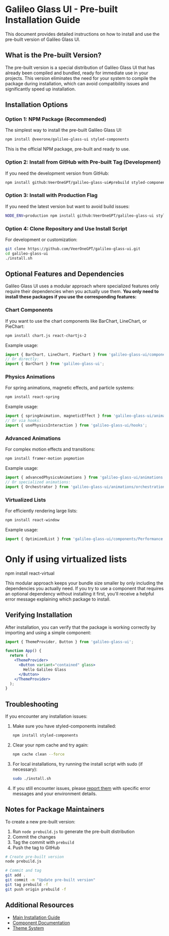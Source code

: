 # Galileo Glass UI - Pre-built Installation Guide

This document provides detailed instructions on how to install and use the pre-built version of Galileo Glass UI.

## What is the Pre-built Version?

The pre-built version is a special distribution of Galileo Glass UI that has already been compiled and bundled, ready for immediate use in your projects. This version eliminates the need for your system to compile the package during installation, which can avoid compatibility issues and significantly speed up installation.

## Installation Options

### Option 1: NPM Package (Recommended)

The simplest way to install the pre-built Galileo Glass UI:

```bash
npm install @veerone/galileo-glass-ui styled-components
```

This is the official NPM package, pre-built and ready to use.

### Option 2: Install from GitHub with Pre-built Tag (Development)

If you need the development version from GitHub:

```bash
npm install github:VeerOneGPT/galileo-glass-ui#prebuild styled-components
```

### Option 3: Install with Production Flag

If you need the latest version but want to avoid build issues:

```bash
NODE_ENV=production npm install github:VeerOneGPT/galileo-glass-ui styled-components
```

### Option 4: Clone Repository and Use Install Script

For development or customization:

```bash
git clone https://github.com/VeerOneGPT/galileo-glass-ui.git
cd galileo-glass-ui
./install.sh
```

## Optional Features and Dependencies

Galileo Glass UI uses a modular approach where specialized features only require their dependencies when you actually use them. **You only need to install these packages if you use the corresponding features:**

### Chart Components

If you want to use the chart components like BarChart, LineChart, or PieChart:

```bash
npm install chart.js react-chartjs-2
```

Example usage:
```jsx
import { BarChart, LineChart, PieChart } from 'galileo-glass-ui/components/Charts';
// Or directly:
import { BarChart } from 'galileo-glass-ui';
```

### Physics Animations

For spring animations, magnetic effects, and particle systems:

```bash
npm install react-spring
```

Example usage:
```jsx
import { springAnimation, magneticEffect } from 'galileo-glass-ui/animations/physics';
// Or via hooks:
import { usePhysicsInteraction } from 'galileo-glass-ui/hooks';
```

### Advanced Animations

For complex motion effects and transitions:

```bash
npm install framer-motion popmotion
```

Example usage:
```jsx
import { advancedPhysicsAnimations } from 'galileo-glass-ui/animations';
// Or specialized animations:
import { Orchestrator } from 'galileo-glass-ui/animations/orchestration';
```

### Virtualized Lists

For efficiently rendering large lists:

```bash
npm install react-window
```

Example usage:
```jsx
import { OptimizedList } from 'galileo-glass-ui/components/Performance';
```

# Only if using virtualized lists
npm install react-virtual

This modular approach keeps your bundle size smaller by only including the dependencies you actually need. If you try to use a component that requires an optional dependency without installing it first, you'll receive a helpful error message explaining which package to install.

## Verifying Installation

After installation, you can verify that the package is working correctly by importing and using a simple component:

```jsx
import { ThemeProvider, Button } from 'galileo-glass-ui';

function App() {
  return (
    <ThemeProvider>
      <Button variant="contained" glass>
        Hello Galileo Glass
      </Button>
    </ThemeProvider>
  );
}
```

## Troubleshooting

If you encounter any installation issues:

1. Make sure you have styled-components installed:
   ```bash
   npm install styled-components
   ```

2. Clear your npm cache and try again:
   ```bash
   npm cache clean --force
   ```

3. For local installations, try running the install script with sudo (if necessary):
   ```bash
   sudo ./install.sh
   ```

4. If you still encounter issues, please [report them](https://github.com/VeerOneGPT/galileo-glass-ui/issues) with specific error messages and your environment details.

## Notes for Package Maintainers

To create a new pre-built version:

1. Run `node prebuild.js` to generate the pre-built distribution
2. Commit the changes
3. Tag the commit with `prebuild`
4. Push the tag to GitHub

```bash
# Create pre-built version
node prebuild.js

# Commit and tag
git add .
git commit -m "Update pre-built version"
git tag prebuild -f
git push origin prebuild -f
```

## Additional Resources

- [Main Installation Guide](./INSTALLATION.md)
- [Component Documentation](./docs/components/glass-components.md)
- [Theme System](./docs/core/theme-system.md)